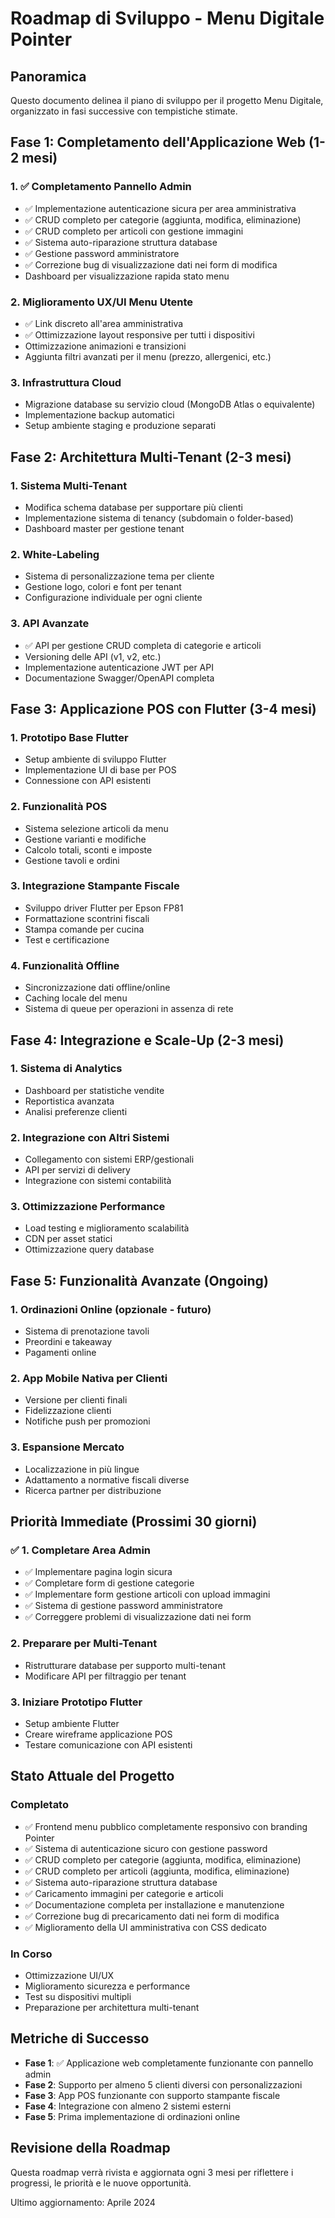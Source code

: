 # Roadmap di Sviluppo - Menu Digitale Pointer

## Panoramica
Questo documento delinea il piano di sviluppo per il progetto Menu Digitale, organizzato in fasi successive con tempistiche stimate.

## Fase 1: Completamento dell'Applicazione Web (1-2 mesi)

### 1. ✅ Completamento Pannello Admin
- ✅ Implementazione autenticazione sicura per area amministrativa
- ✅ CRUD completo per categorie (aggiunta, modifica, eliminazione)
- ✅ CRUD completo per articoli con gestione immagini
- ✅ Sistema auto-riparazione struttura database
- ✅ Gestione password amministratore
- ✅ Correzione bug di visualizzazione dati nei form di modifica
- Dashboard per visualizzazione rapida stato menu

### 2. Miglioramento UX/UI Menu Utente
- ✅ Link discreto all'area amministrativa
- ✅ Ottimizzazione layout responsive per tutti i dispositivi
- Ottimizzazione animazioni e transizioni
- Aggiunta filtri avanzati per il menu (prezzo, allergenici, etc.)

### 3. Infrastruttura Cloud
- Migrazione database su servizio cloud (MongoDB Atlas o equivalente)
- Implementazione backup automatici
- Setup ambiente staging e produzione separati

## Fase 2: Architettura Multi-Tenant (2-3 mesi)

### 1. Sistema Multi-Tenant
- Modifica schema database per supportare più clienti
- Implementazione sistema di tenancy (subdomain o folder-based)
- Dashboard master per gestione tenant

### 2. White-Labeling
- Sistema di personalizzazione tema per cliente
- Gestione logo, colori e font per tenant
- Configurazione individuale per ogni cliente

### 3. API Avanzate
- ✅ API per gestione CRUD completa di categorie e articoli
- Versioning delle API (v1, v2, etc.)
- Implementazione autenticazione JWT per API
- Documentazione Swagger/OpenAPI completa

## Fase 3: Applicazione POS con Flutter (3-4 mesi)

### 1. Prototipo Base Flutter
- Setup ambiente di sviluppo Flutter
- Implementazione UI di base per POS
- Connessione con API esistenti

### 2. Funzionalità POS
- Sistema selezione articoli da menu
- Gestione varianti e modifiche
- Calcolo totali, sconti e imposte
- Gestione tavoli e ordini

### 3. Integrazione Stampante Fiscale
- Sviluppo driver Flutter per Epson FP81
- Formattazione scontrini fiscali
- Stampa comande per cucina
- Test e certificazione

### 4. Funzionalità Offline
- Sincronizzazione dati offline/online
- Caching locale del menu
- Sistema di queue per operazioni in assenza di rete

## Fase 4: Integrazione e Scale-Up (2-3 mesi)

### 1. Sistema di Analytics
- Dashboard per statistiche vendite
- Reportistica avanzata
- Analisi preferenze clienti

### 2. Integrazione con Altri Sistemi
- Collegamento con sistemi ERP/gestionali
- API per servizi di delivery
- Integrazione con sistemi contabilità

### 3. Ottimizzazione Performance
- Load testing e miglioramento scalabilità
- CDN per asset statici
- Ottimizzazione query database

## Fase 5: Funzionalità Avanzate (Ongoing)

### 1. Ordinazioni Online (opzionale - futuro)
- Sistema di prenotazione tavoli
- Preordini e takeaway
- Pagamenti online

### 2. App Mobile Nativa per Clienti
- Versione per clienti finali
- Fidelizzazione clienti
- Notifiche push per promozioni

### 3. Espansione Mercato
- Localizzazione in più lingue
- Adattamento a normative fiscali diverse
- Ricerca partner per distribuzione

## Priorità Immediate (Prossimi 30 giorni)

### ✅ 1. Completare Area Admin
- ✅ Implementare pagina login sicura
- ✅ Completare form di gestione categorie
- ✅ Implementare form gestione articoli con upload immagini
- ✅ Sistema di gestione password amministratore
- ✅ Correggere problemi di visualizzazione dati nei form

### 2. Preparare per Multi-Tenant
- Ristrutturare database per supporto multi-tenant
- Modificare API per filtraggio per tenant

### 3. Iniziare Prototipo Flutter
- Setup ambiente Flutter
- Creare wireframe applicazione POS
- Testare comunicazione con API esistenti

## Stato Attuale del Progetto

### Completato
- ✅ Frontend menu pubblico completamente responsivo con branding Pointer
- ✅ Sistema di autenticazione sicuro con gestione password
- ✅ CRUD completo per categorie (aggiunta, modifica, eliminazione)
- ✅ CRUD completo per articoli (aggiunta, modifica, eliminazione)
- ✅ Sistema auto-riparazione struttura database
- ✅ Caricamento immagini per categorie e articoli
- ✅ Documentazione completa per installazione e manutenzione
- ✅ Correzione bug di precaricamento dati nei form di modifica
- ✅ Miglioramento della UI amministrativa con CSS dedicato

### In Corso
- Ottimizzazione UI/UX
- Miglioramento sicurezza e performance
- Test su dispositivi multipli
- Preparazione per architettura multi-tenant

## Metriche di Successo

- **Fase 1**: ✅ Applicazione web completamente funzionante con pannello admin
- **Fase 2**: Supporto per almeno 5 clienti diversi con personalizzazioni
- **Fase 3**: App POS funzionante con supporto stampante fiscale
- **Fase 4**: Integrazione con almeno 2 sistemi esterni
- **Fase 5**: Prima implementazione di ordinazioni online

## Revisione della Roadmap

Questa roadmap verrà rivista e aggiornata ogni 3 mesi per riflettere i progressi, le priorità e le nuove opportunità.

Ultimo aggiornamento: Aprile 2024 